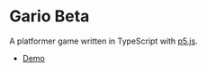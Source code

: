 
# Gario Beta

A platformer game written in TypeScript with [p5.js](https://p5js.org/).

- [Demo](https://ghomkrosmonaute.github.io/Gario)

